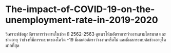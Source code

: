 # The-impact-of-COVID-19-on-the-unemployment-rate-in-2019-2020
วิเคราะห์ข้อมูลอัตราการว่างงานในช่วง ปี 2562-2563 ดูแนวโน้มอัตราการว่างงานตามไตรมาส และ ช่วงอายุ ว่าช่วงที่มีการระบาดของโควิด -19 มีผลต่ออัตราว่างงานหรือไม่ และมีผลกระทบต่อช่วงอายุใดมากที่สุด
